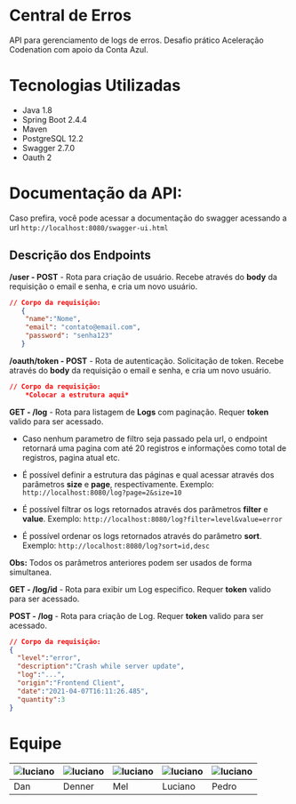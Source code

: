 # Central de Erros
API para gerenciamento de logs de erros. Desafio prático Aceleração Codenation com apoio da Conta Azul.

# Tecnologias Utilizadas
- Java 1.8
- Spring Boot 2.4.4
- Maven 
- PostgreSQL 12.2
- Swagger 2.7.0
- Oauth 2

# Documentação da API:

Caso prefira, você pode acessar a documentação do swagger acessando a url `http://localhost:8080/swagger-ui.html`

## Descrição dos Endpoints

 **/user - POST** - Rota para criação de usuário. 
Recebe  através do **body** da requisição o email e senha, e cria um novo usuário.
```json
// Corpo da requisição:
   {
   	"name":"Nome",
   	"email": "contato@email.com",
   	"password": "senha123"
   }
```
 **/oauth/token - POST** - Rota de autenticação. Solicitação de token. 
Recebe  através do **body** da requisição o email e senha, e cria um novo usuário.
```json
// Corpo da requisição:
	*Colocar a estrutura aqui*
```

**GET - /log** - Rota para listagem de **Logs** com paginação. Requer **token** valido para ser acessado.
- Caso nenhum parametro de filtro seja passado pela url, o endpoint retornará uma pagina com até 20 registros e informações como total de registros, pagina atual etc.

- É possível definir a estrutura das páginas e qual acessar através dos parâmetros **size** e **page**, respectivamente.
Exemplo: `http://localhost:8080/log?page=2&size=10`

- É possível filtrar os logs retornados através dos parâmetros **filter** e **value**.
Exemplo: `http://localhost:8080/log?filter=level&value=error`

- É possível ordenar os logs retornados através do parâmetro **sort**.
Exemplo: `http://localhost:8080/log?sort=id,desc`

**Obs:** Todos os parâmetros anteriores podem ser usados de forma simultanea.


 **GET - /log/id** - Rota para exibir um Log especifico. Requer **token** valido para ser acessado.

**POST - /log** - Rota para criação de Log.  Requer **token** valido para ser acessado.
```json
// Corpo da requisição:
{
  "level":"error",
  "description":"Crash while server update",
  "log":"...",
  "origin":"Frontend Client",
  "date":"2021-04-07T16:11:26.485",
  "quantity":3
}
```
# Equipe

| ![luciano](https://avatars.githubusercontent.com/u/62217873?v=4) | ![luciano](https://avatars.githubusercontent.com/u/69821947?v=4) |![luciano](https://avatars.githubusercontent.com/u/69804027?v=4)|![luciano](https://avatars.githubusercontent.com/u/63373302?v=4)|![luciano](https://avatars.githubusercontent.com/u/56321955?v=4)|
|--|--|--|--|--|
| Dan | Denner | Mel | Luciano | Pedro |
